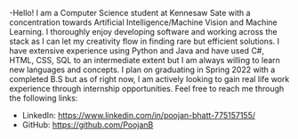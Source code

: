 -Hello! I am a Computer Science student at Kennesaw Sate with a concentration towards Artificial Intelligence/Machine Vision and Machine Learning. I thoroughly enjoy developing software and working across the stack as I can let my creativity flow in finding rare but efficient solutions. I have extensive experience using Python and Java and have used C#, HTML, CSS, SQL to an intermediate extent but I am always willing to learn new languages and concepts. I plan on graduating in Spring 2022 with a completed B.S but as of right now, I am actively looking to gain real life work experience through internship opportunities.
Feel free to reach me through the following links:
- LinkedIn: https://www.linkedin.com/in/poojan-bhatt-775157155/
- GitHub: https://github.com/PoojanB

<!---
PoojanB/PoojanB is a ✨ special ✨ repository because its `README.md` (this file) appears on your GitHub profile.
You can click the Preview link to take a look at your changes.
--->
